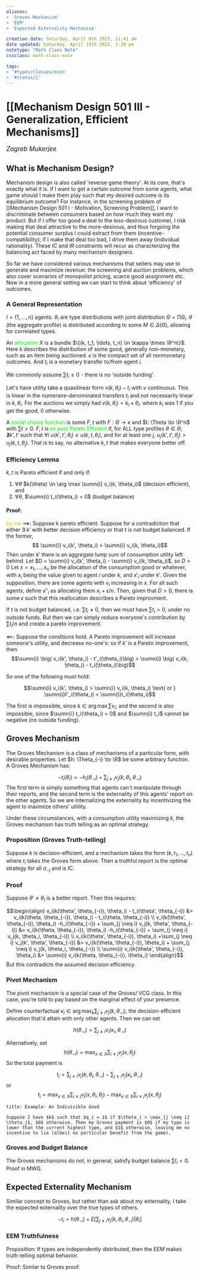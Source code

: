 ```yaml
---
aliases:
- 'Groves Mechanism'
- 'EEM'
- 'Expected Externality Mechanism'

creation date: Saturday, April 8th 2023, 11:41 am
date updated: Saturday, April 15th 2023, 1:30 pm
notetype: "Math Class Note"
cssclass: math-class-note

tags: 
- '#types/classes/econ'
- '#status/🚧'
---
```


# [[Mechanism Design 501 III - Generalization, Efficient Mechanisms]]

<span style = "font-size:120%"><i >Zagreb Mukerjee </i></span>

## What is Mechanism Design?

Mechanism design is also called 'reverse game theory'. At its core, that's exactly what it is. If I want to get a certain outcome from some agents, what game should I make them play such that my desired outcome is its equilibrium outcome? For instance, in the screening problem of [[Mechanism Design 501 I - Motivation, Screening Problem]], I want to discriminate between consumers based on how much they want my product. But if I offer too good a deal to the less-desirous customer, I risk making that deal attractive to the more-desirous, and thus forgoing the potential consumer surplus I could extract from them (incentive-compatibility); if I make that deal too bad, I drive them away (individual rationality). These $IC$ and $IR$ constraints will recur as characterizing the balancing act faced by many mechanism designers. 

So far we have considered various mechanisms that sellers may use to generate and maximize revenue: the screening and auction problems, which also cover scenarios of monopolist pricing, scarce good assignment etc. Now in a more general setting we can start to think about 'efficiency' of outcomes. 

### A General Representation

$I = \{ 1, \ldots, n \}$ agents. $\theta_i$ are type distributions with joint distribution $\Theta = \prod \Theta_i$. $\theta$ (the aggregate profile) is distributed according to some $M \in \Delta(\Theta)$, allowing for correlated types. 

An <font color=gree>allocation</font> $X$ is a bundle $\{(k, t_1, \ldots, t_n) \in \kappa \times \R^n\}$. Here $k$ describes the distribution of some good, generally non-monetary, such as an item being auctioned. $\kappa$ is the compact set of all nonmonetary outcomes. And $t_i$ is a monetary transfer to/from agent $i$. 

We commonly assume $\sum t_i \geq 0$ - there is no 'outside funding'. 

Let's have utility take a quasilinear form $v(k, \theta_i) - t_i$ with $v$ continuous. This is linear in the numeraire-denominated transfers $t_i$ and not necessarily linear in $k, \theta_i$. For the auctions we simply had $v(k, \theta_i) = k_i \times \theta_i$. where $k_i$ was $1$ if you get the good, $0$ otherwise. 

A <font color=gree>social choice function</font> is some $F, t$ with $F: \Theta \to \kappa$ and $t: \Theta \to \R^n$ with $\sum t > 0$. $F,t$ is <font color=gree>ex post Pareto Efficient</font> if, for ALL type profiles $\theta \in \Theta$, $\nexists k', t'$ such that $\forall i$ $u(k', t', \theta_i) \geq u(k, t, \theta_i)$, and for at least one $j$, $u_j(k', t', \theta_j) > u_j(k, t, \theta_j)$. That is to say, no alternative $k, t$ that makes everyone better off. 


### Efficiency Lemma

$k, t$ is Pareto efficient if and only if: 
1) $\forall \theta$ $k(\theta) \in \arg \max \sumn{i} v_i(k, \theta_i)$ (decision efficient), and 
2) $\forall \theta$, $\sumn{i} t_i(\theta_i) = 0$ (budget balance)

#### Proof:
<font color=#F7B801>by me</font>
$\implies$: Suppose k pareto efficient. Suppose for a contradiction that either ∃ k′ with better decision efficiency or that t is not budget balanced. If the former, 
$$ \sumn{i} v_i(k', \theta_i) > \sumn{i} v_i(k, \theta_i)$$ Then under $k'$ there is an aggregate lump sum of consumption utility left behind. Let $D = \sumn{i} v_i(k', \theta_i) - \sumn{i} v_i(k, \theta_i)$, so $D > 0$ Let $x = x_1, \ldots, x_n$ be the allocation of the consumption good or whatever, with $x_i$ being the value given to agent $i$ under $k$, and $x'_i$ under $k'$. Given the supposition, there are some agents with $v_i$ increasing in $x$. For all such agents, define $x''_i$ as allocating them $x_i + \epsilon/n$. Then, given that $D>0$, there is some $\epsilon$ such that this reallocation describes a Pareto improvment. 

If $t$ is not budget balanced, i.e. $\sum t_i \neq 0$, then we must have $\sum t_i > 0$, under no outside funds. But then we can simply reduce everyone's contribution by $\sum t_i/n$ and create a pareto improvement. 

$\impliedby$: Suppose the conditions hold. A Pareto improvement will increase someone's utility, and decrease no-one's: so if $k'$ is a Pareto improvement, then 
$$\sumn{i} \big( v_i(k', \theta_i) - t'_i(\theta_i)\big) > \sumn{i} \big( v_i(k, \theta_i) - t_i(\theta_i)\big)$$

So one of the following must hold: 

$$\sumn{i} v_i(k', \theta_i) > \sumn{i} v_i(k, \theta_i) \text{ or } \sumn{i}t'_i(\theta_i)  < \sumn{i}t_i(\theta_i)$$

The first is impossible, since $k \in \arg \max \sum v_i$; and the second is also impossible, since $\sumn{i} t_i(\theta_i) = 0$ and $\sumn{i} t_i$ cannot be negative (no outside funding). 



## Groves Mechanism

The Groves Mechanism is a class of mechanisms of a particular form, with desirable properties. Let $h: \Theta_{-i} \to \R$ be some arbitrary function. A Groves Mechanism has: 

$$ -t_i(\theta_i) = -h_i(\theta_{-i}) + \sum_{j \neq i} v_j(k, \theta_i, \theta_{-i}) $$
The first term is simply something that agents can't manipulate through their reports, and the second term is the externality of this agents' report on the other agents. So we are internalizing the externality by incentivizing the agent to maximize others' utiility. 

Under these circumstances, with a consumption utility maximizing $k$, the Groves mechanism has truth telling as an optimal strategy. 

### Proposition (Groves Truth-telling)

Suppose $k$ is decision-efficient, and a mechanism takes the form $(k, t_1, \ldots, t_n)$ where $t_i$ takes the Groves form above. Then a truthful report is the optimal strategy for all $\sigma_{-j}$ and is IC. 

### Proof
Suppose $\theta' \neq \theta_i$ is a better report. Then this requires: 

$$\begin{align}
v_i(k(\theta', \theta_{-i}), \theta_i) - t_i(\theta', \theta_{-i}) &> v_i(k(\theta, \theta_{-i}), \theta_i) - t_i(\theta, \theta_{-i}) \\
v_i(k(\theta', \theta_{-i}), \theta_i) -h_i(\theta_{-i}) + \sum_{j \neq i} v_j(k, \theta', \theta_{-i}) &> v_i(k(\theta, \theta_{-i}), \theta_i) -h_i(\theta_{-i}) + \sum_{j \neq i} v_j(k, \theta_i, \theta_{-i}) \\
v_i(k(\theta', \theta_{-i}), \theta_i) +\sum_{j \neq i} v_j(k', \theta', \theta_{-i}) &> v_i(k(\theta, \theta_{-i}), \theta_i)  + \sum_{j \neq i} v_j(k, \theta_i, \theta_{-i}) \\
\sumn{i} v_i(k(\theta', \theta_{-i}), \theta_i) &>  \sumn{i} v_i(k(\theta, \theta_{-i}), \theta_i)
\end{align}$$
But this contradicts the assumed decision efficiency. 


### Pivot Mechanism

The pivot mechanism is a special case of the Groves/ VCG class. In this case, you're told to pay based on the marginal effect of your presence. 

Define counterfactual $\kappa_i \in \arg \max_k \sum_{j \neq i} v_j (k, \theta_{-i})$, the decision-efficient  allocation that'd attain with only other agents. Then we can set

$$ h(\theta_{-i}) = \sum_{j \neq i} v_i(\kappa_i, \theta_{-i})$$

Alternatively, set 
$$ h(\theta_{-i}) = \max_{x \in X} \sum_{i \neq j} v_j(x, \theta_j) $$
So the total payment is 


$$t_i =  \sum_{j \neq i} v_j(k, \theta_i, \theta_{-i}) -  \sum_{j \neq i} v_j(\kappa_i, \theta_{-i})$$
or 
$$t_i =  \max_{x \in X} \sum_{i \neq j} v_j(x, \theta_i,\theta_j) -  \max_{x \in X} \sum_{i \neq j} v_j(x, \theta_j)$$
```ad-example
title: Example: An Indivisible Good

Suppose I have $k$ such that $q_i = 1$ if $\theta_i > \max_{j \neq i} \theta_j$, $0$ otherwise. Then my Groves payment is $0$ if my type is lower than the current highest type, and $1$ otherwise, leaving me no incentive to lie (albeit no particular benefit from the game).
```

### Groves and Budget Balance

The Groves mechanisms do not, in general, satisfy budget balance $\sum t_i = 0$. Proof in MWG. 


## Expected Externality Mechanism

Similar concept to Groves, but rather than ask about my externality, I take the expected externality over the true types of others. 

$$ - t_i = h(\theta_{-i}) + E\left[\sum_{j \neq i} v_j(k, \theta_i, \theta_{-i})|\theta_i\right]$$

### EEM Truthfulness
Proposition: If types are independently distributed, then the $EEM$ makes truth-telling optimal behavior. 

Proof: Similar to Groves proof. 